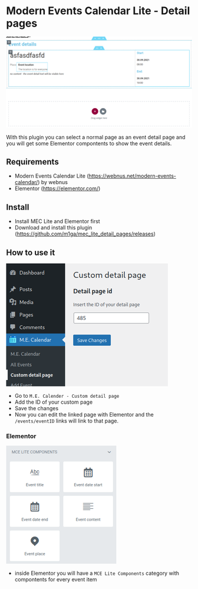 # Modern Events Calendar Lite - Detail pages

<img src="images/elementor_page.png"/>

With this plugin you can select a normal page as an event detail page and you will get some Elementor compontents to show the event details.

## Requirements

* Modern Events Calendar Lite (https://webnus.net/modern-events-calendar/) by webnus
* Elementor (https://elementor.com/)


## Install

* Install MEC Lite and Elementor first
* Download and install this plugin (https://github.com/m1ga/mec_lite_detail_pages/releases)

## How to use it

<img src="images/how_to.png/">

* Go to `M.E. Calender - Custom detail page`
* Add the ID of your custom page
* Save the changes
* Now you can edit the linked page with Elementor and the `/events/eventID` links will link to that page.

### Elementor

<img src="images/elementor.png/">

* inside Elementor you will have a `MCE Lite Components` category with compontents for every event item
